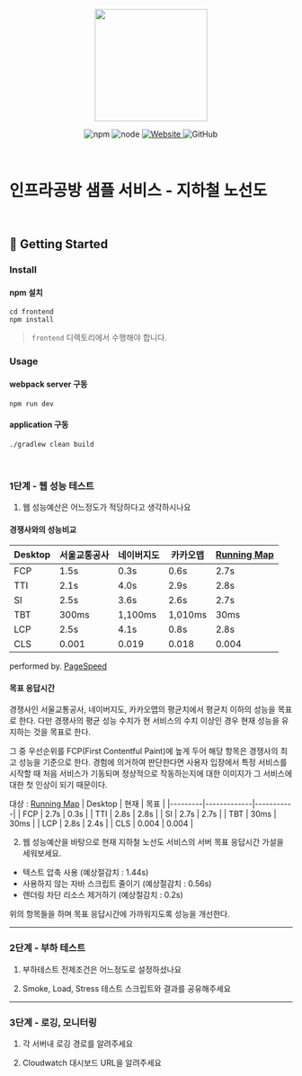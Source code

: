 <p align="center">
    <img width="200px;" src="https://raw.githubusercontent.com/woowacourse/atdd-subway-admin-frontend/master/images/main_logo.png"/>
</p>
<p align="center">
  <img alt="npm" src="https://img.shields.io/badge/npm-%3E%3D%205.5.0-blue">
  <img alt="node" src="https://img.shields.io/badge/node-%3E%3D%209.3.0-blue">
  <a href="https://edu.nextstep.camp/c/R89PYi5H" alt="nextstep atdd">
    <img alt="Website" src="https://img.shields.io/website?url=https%3A%2F%2Fedu.nextstep.camp%2Fc%2FR89PYi5H">
  </a>
  <img alt="GitHub" src="https://img.shields.io/github/license/next-step/atdd-subway-service">
</p>

<br>

# 인프라공방 샘플 서비스 - 지하철 노선도

<br>

## 🚀 Getting Started

### Install
#### npm 설치
```
cd frontend
npm install
```
> `frontend` 디렉토리에서 수행해야 합니다.

### Usage
#### webpack server 구동
```
npm run dev
```
#### application 구동
```
./gradlew clean build
```
<br>


### 1단계 - 웹 성능 테스트
1. 웹 성능예산은 어느정도가 적당하다고 생각하시나요
#### 경쟁사와의 성능비교
| Desktop | 서울교통공사 | 네이버지도 | 카카오맵  | [Running Map](https://cylee9409-subway.o-r.kr/)|
|---------|-------------|-----------|----------|------------|
| FCP     |     1.5s    |    0.3s   |    0.6s  |     2.7s   |
| TTI     |     2.1s    |    4.0s   |    2.9s  |     2.8s   |
| SI      |     2.5s    |    3.6s   |    2.6s  |     2.7s   |
| TBT     |     300ms   |   1,100ms |  1,010ms |     30ms   |
| LCP     |     2.5s    |    4.1s   |    0.8s  |     2.8s   |
| CLS     |     0.001   |   0.019   |    0.018 |     0.004  |
performed by. [PageSpeed](https://pagespeed.web.dev/?utm_source=psi&utm_medium=redirect)

#### 목표 응답시간
경쟁사인 서울교통공사, 네이버지도, 카카오맵의 평균치에서 평균치 이하의 성능을 목표로 한다.
다만 경쟁사의 평균 성능 수치가 현 서비스의 수치 이상인 경우 현재 성능을 유지하는 것을 목표로 한다.

그 중 우선순위를 FCP(First Contentful Paint)에 높게 두어 해당 항목은 경쟁사의 최고 성능을 기준으로 한다.
경험에 의거하여 판단한다면 사용자 입장에서 특정 서비스를 시작할 때 처음 서비스가 기동되며 정상적으로 작동하는지에 대한 이미지가 그 서비스에 대한 첫 인상이 되기 때문이다.

대상 : [Running Map](https://cylee9409-subway.o-r.kr/)
| Desktop |   현재      |  목표      |
|---------|-------------|-----------|
| FCP     |     2.7s    |    0.3s   |
| TTI     |     2.8s    |    2.8s   |
| SI      |     2.7s    |    2.7s   |
| TBT     |     30ms    |    30ms   |
| LCP     |     2.8s    |    2.4s   |
| CLS     |     0.004   |   0.004   |

2. 웹 성능예산을 바탕으로 현재 지하철 노선도 서비스의 서버 목표 응답시간 가설을 세워보세요.
- 텍스트 압축 사용 (예상절감치 : 1.44s)
- 사용하지 않는 자바 스크립트 줄이기 (예상절감치 : 0.56s)
- 렌더링 차단 리소스 제거하기 (예상절감치 : 0.2s)

위의 항목들을 하며 목표 응답시간에 가까워지도록 성능을 개선한다.

---

### 2단계 - 부하 테스트 
1. 부하테스트 전제조건은 어느정도로 설정하셨나요

2. Smoke, Load, Stress 테스트 스크립트와 결과를 공유해주세요

---

### 3단계 - 로깅, 모니터링
1. 각 서버내 로깅 경로를 알려주세요

2. Cloudwatch 대시보드 URL을 알려주세요
